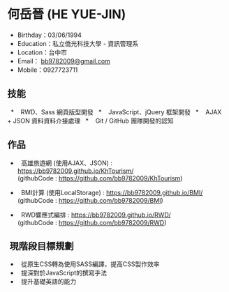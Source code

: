 # 何岳晉 (HE YUE-JIN)

   *    Birthday：03/06/1994
   *    Education：私立僑光科技大學 - 資訊管理系
   *    Location：台中市
   *    Email： bb9782009@gmail.com
   *    Mobile：0927723711


##  技能

   *    RWD、Sass 網頁版型開發
   *    JavaScript、jQuery 框架開發
   *    AJAX + JSON 資料資料介接處理
   *    Git / GitHub 團隊開發的認知
   
##  作品

*   高雄旅遊網  (使用AJAX、JSON) : https://bb9782009.github.io/KhTourism/
<br>(githubCode : https://github.com/bb9782009/KhTourism)

*   BMI計算 (使用LocalStorage) : https://bb9782009.github.io/BMI/
<br>(githubCode : https://github.com/bb9782009/BMI)

*   RWD響應式編排 : https://bb9782009.github.io/RWD/
<br>(githubCode : https://github.com/bb9782009/RWD)

##  現階段目標規劃

*   從原生CSS轉為使用SASS編譯，提高CSS製作效率
*   提深對於JavaScript的撰寫手法
*   提升基礎英語的能力
